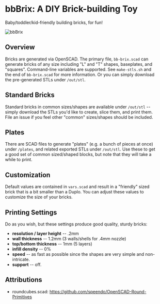 # bbBrix: A DIY Brick-building Toy

Baby/toddler/kid-friendly building bricks, for fun!

![bbBrix](https://i.postimg.cc/g2hsxyXn/PXL-20201130-142941332-MP.jpg)

## Overview

Bricks are generated via OpenSCAD. The primary file, `bb-brix.scad` can generate bricks of any size including "L" and "T" shapes, baseplates, and "squares". Command-line variables are supported. See `make-stls.sh` and the end of `bb-brix.scad` for more information. Or you can simply download the pre-generated STLs under `/out/stl`.

## Standard Bricks

Standard bricks in common sizes/shapes are available under `/out/stl` -- simply download the STLs you'd like to create, slice them, and print them. File an issue if you feel other "common" sizes/shapes should be included.

## Plates

There are SCAD files to generate "plates" (e.g. a bunch of pieces at once) under `/plates`, and related exported STLs under `/out/stl`. Use these to get a good set of common sized/shaped blocks, but note that they will take a while to print.

## Customization

Default values are contained in `vars.scad` and result in a "friendly" sized brick that is a bit smaller than a Duplo. You can adjust these values to customize the size of your bricks.

## Printing Settings

Do as you wish, but these settings produce good quality, sturdy bricks:

- **resolution / layer height** -- .2mm
- **wall thickness** -- 1.2mm (3 walls/shells for .4mm nozzle)
- **top/bottom thickness** -- 1mm (5 layers)
- **infill density** -- 0%
- **speed** -- as fast as possible since the shapes are very simple and non-intricate.
- **support** -- off.

## Attributions

- roundcubes.scad: https://github.com/speendo/OpenSCAD-Round-Primitives
